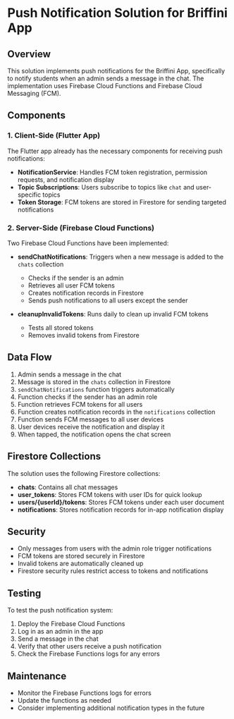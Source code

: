 # Push Notification Solution for Briffini App

## Overview

This solution implements push notifications for the Briffini App, specifically to notify students when an admin sends a message in the chat. The implementation uses Firebase Cloud Functions and Firebase Cloud Messaging (FCM).

## Components

### 1. Client-Side (Flutter App)

The Flutter app already has the necessary components for receiving push notifications:

- **NotificationService**: Handles FCM token registration, permission requests, and notification display
- **Topic Subscriptions**: Users subscribe to topics like `chat` and user-specific topics
- **Token Storage**: FCM tokens are stored in Firestore for sending targeted notifications

### 2. Server-Side (Firebase Cloud Functions)

Two Firebase Cloud Functions have been implemented:

- **sendChatNotifications**: Triggers when a new message is added to the `chats` collection
  - Checks if the sender is an admin
  - Retrieves all user FCM tokens
  - Creates notification records in Firestore
  - Sends push notifications to all users except the sender

- **cleanupInvalidTokens**: Runs daily to clean up invalid FCM tokens
  - Tests all stored tokens
  - Removes invalid tokens from Firestore

## Data Flow

1. Admin sends a message in the chat
2. Message is stored in the `chats` collection in Firestore
3. `sendChatNotifications` function triggers automatically
4. Function checks if the sender has an admin role
5. Function retrieves FCM tokens for all users
6. Function creates notification records in the `notifications` collection
7. Function sends FCM messages to all user devices
8. User devices receive the notification and display it
9. When tapped, the notification opens the chat screen

## Firestore Collections

The solution uses the following Firestore collections:

- **chats**: Contains all chat messages
- **user_tokens**: Stores FCM tokens with user IDs for quick lookup
- **users/{userId}/tokens**: Stores FCM tokens under each user document
- **notifications**: Stores notification records for in-app notification display

## Security

- Only messages from users with the admin role trigger notifications
- FCM tokens are stored securely in Firestore
- Invalid tokens are automatically cleaned up
- Firestore security rules restrict access to tokens and notifications

## Testing

To test the push notification system:

1. Deploy the Firebase Cloud Functions
2. Log in as an admin in the app
3. Send a message in the chat
4. Verify that other users receive a push notification
5. Check the Firebase Functions logs for any errors

## Maintenance

- Monitor the Firebase Functions logs for errors
- Update the functions as needed
- Consider implementing additional notification types in the future 